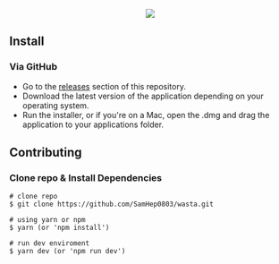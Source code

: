 <p align="center"><img src="https://www.arabian-vacc.com/assets/img/logo.png"></p>

## Install

### Via GitHub

- Go to the [releases](https://github.com/SamHep0803/wasta/releases) section of this repository.
- Download the latest version of the application depending on your operating system.
- Run the installer, or if you're on a Mac, open the .dmg and drag the application to your applications folder.

## Contributing

### Clone repo & Install Dependencies

```
# clone repo
$ git clone https://github.com/SamHep0803/wasta.git

# using yarn or npm
$ yarn (or 'npm install')

# run dev enviroment
$ yarn dev (or 'npm run dev')
```

